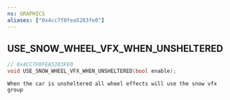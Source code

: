 ```yaml
---
ns: GRAPHICS
aliases: ["0x4cc7f0fea5283fe0"]
---
```

## USE_SNOW_WHEEL_VFX_WHEN_UNSHELTERED

```c
// 0x4CC7F0FEA5283FE0
void USE_SNOW_WHEEL_VFX_WHEN_UNSHELTERED(bool enable);
```

```
When the car is unsheltered all wheel effects will use the snow vfx group
```
